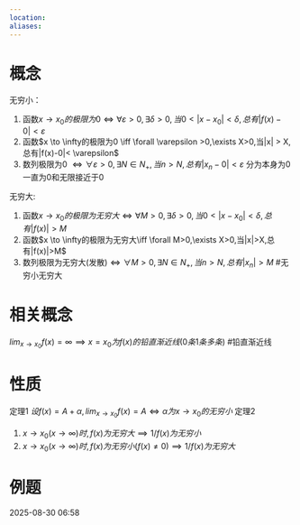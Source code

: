 ```yaml
---
location: 
aliases:
---
```

# 概念
无穷小：
1. 函数$x \to x_0的极限为0 \iff \forall \varepsilon > 0,\exists \delta >0,当0<|x-x_0|<\delta,总有|f(x)-0|<\varepsilon$
2. 函数$x \to \infty的极限为0 \iff \forall \varepsilon >0,\exists X>0,当|x| > X,总有|f(x)-0|< \varepsilon$
3. 数列极限为0 $\iff \forall \varepsilon >0,\exists N \in N_+,当n>N,总有|x_n-0|<\varepsilon$
分为本身为0一直为0和无限接近于0

无穷大:
1. 函数$x \to x_0的极限为无穷大 \iff \forall M>0,\exists \delta>0,当0<|x-x_0|<\delta,总有|f(x)|>M$
2. 函数$x \to \infty的极限为无穷大\iff \forall M>0,\exists X>0,当|x|>X,总有|f(x)|>M$
3. 数列极限为无穷大(发散)$\iff \forall M>0,\exists N \in N_+,当n>N,总有|x_n|>M$
#无穷小无穷大
# 相关概念
$lim_{x\to x_0} f(x) = \infty \implies x=x_0为f(x)的铅直渐近线(0条 1条 多条)$ #铅直渐近线

# 性质
定理1
$设f(x) = A + \alpha,lim_{x\to x_0}f(x) = A \iff \alpha 为x\to x_0的无穷小$
定理2  
1. $x \to x_0(x \to \infty)时,f(x)为无穷大 \implies 1/f(x)为无穷小$
2. $x \to x_0(x \to \infty)时,f(x)为无穷小(f(x) \neq 0) \implies 1/f(x)为无穷大$

# 例题

2025-08-30 06:58



